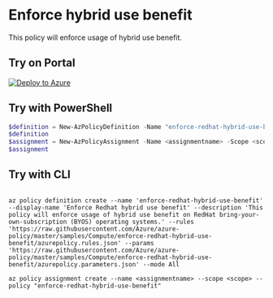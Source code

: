 # Enforce hybrid use benefit

This policy will enforce usage of hybrid use benefit.

## Try on Portal

[![Deploy to Azure](https://aka.ms/deploytoazurebutton)](https://portal.azure.com/#blade/Microsoft_Azure_Policy/CreatePolicyDefinitionBlade/uri/https%3A%2F%2Fraw.githubusercontent.com%2FAzure%2Fazure-policy%2Fmaster%2Fsamples%2FCompute%2Fenforce-redhat-hybrid-use-benefit%2Fazurepolicy.json)

## Try with PowerShell

````powershell
$definition = New-AzPolicyDefinition -Name "enforce-redhat-hybrid-use-benefit" -DisplayName "Enforce Redhat hybrid use benefit" -description "This policy will enforce usage of hybrid use benefit on RedHat bring-your-own-subscription (BYOS) operating systems." -Policy 'https://raw.githubusercontent.com/Azure/azure-policy/master/samples/Compute/enforce-redhat-hybrid-use-benefit/azurepolicy.rules.json' -Parameter 'https://raw.githubusercontent.com/Azure/azure-policy/master/samples/Compute/enforce-redhat-hybrid-use-benefit/azurepolicy.parameters.json' -Mode All
$definition
$assignment = New-AzPolicyAssignment -Name <assignmentname> -Scope <scope>  -PolicyDefinition $definition
$assignment 
````



## Try with CLI

````cli

az policy definition create --name 'enforce-redhat-hybrid-use-benefit' --display-name 'Enforce Redhat hybrid use benefit' --description 'This policy will enforce usage of hybrid use benefit on RedHat bring-your-own-subscription (BYOS) operating systems.' --rules 'https://raw.githubusercontent.com/Azure/azure-policy/master/samples/Compute/enforce-redhat-hybrid-use-benefit/azurepolicy.rules.json' --params 'https://raw.githubusercontent.com/Azure/azure-policy/master/samples/Compute/enforce-redhat-hybrid-use-benefit/azurepolicy.parameters.json' --mode All

az policy assignment create --name <assignmentname> --scope <scope> --policy "enforce-redhat-hybrid-use-benefit" 

````
